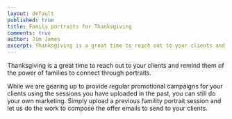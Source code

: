 ```yaml
---
layout: default
published: true
title: Family portraits for Thanksgiving
comments: true
author: Jim James
excerpt: Thanksgiving is a great time to reach out to your clients and remind them of the power of families to connect through portraits.
---
```


Thanksgiving is a great time to reach out to your clients and remind them of the power of families to connect through portraits.

While we are gearing up to provide regular promotional campaigns for your clients using the sessions you have uploaded
in the past, you can still do your own marketing. Simply upload a previous famility portrait session and let us do the work to compose
        the offer emails to send to your clients.